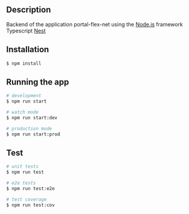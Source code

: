 ## Description

Backend of the application portal-flex-net using the [Node.js](https://nodejs.org) framework Typescript [Nest](https://github.com/nestjs/nest) 

## Installation

```bash
$ npm install
```

## Running the app

```bash
# development
$ npm run start

# watch mode
$ npm run start:dev

# production mode
$ npm run start:prod
```

## Test

```bash
# unit tests
$ npm run test

# e2e tests
$ npm run test:e2e

# test coverage
$ npm run test:cov

